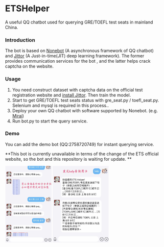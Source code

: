 

# ETSHelper

A useful QQ chatbot used for querying  GRE/TOEFL test seats in mainland China.


### Introduction

The bot is based on [Nonebot](https://github.com/howmanybots/onebot) (A asynchronous framework of QQ chatbot) and [Jittor](https://github.com/Jittor/Jittor) (A Just-in-time(JIT) deep learning framework). The former provides communication services for the bot , and the latter helps crack captcha on the website.

### Usage

1. You need construct dataset with captcha data on the official test registration website and [install Jittor](https://cg.cs.tsinghua.edu.cn/jittor/download/). Then train the model.
2. Start to get GRE/TOEFL test seats status with gre_seat.py / toefl_seat.py. Selenium and mysql is required in this process..
3. Deploy your own QQ chatbot with software supported by Nonebot.  (e.g. [Mirai](https://github.com/mamoe/mirai))
4. Run bot.py to start the query service.

### Demo 
You can add the demo bot (QQ:2758720749) for instant querying service.

**This bot is currently unavailable in terms of the change of the ETS official website, so the bot and this repository is waiting for update. **

<img src="./demo.JPG" alt="demo" style="zoom: 33%;" />